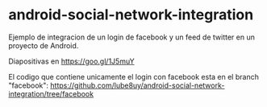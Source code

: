 # android-social-network-integration
Ejemplo de integracion de un login de facebook y un feed de twitter en un proyecto de Android.

Diapositivas en https://goo.gl/1J5muY

El codigo que contiene unicamente el login con facebook esta en el branch "facebook":
https://github.com/lube8uy/android-social-network-integration/tree/facebook
